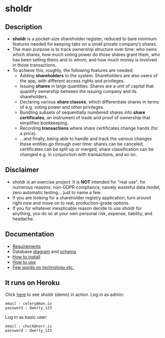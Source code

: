 sholdr
======

Description
-----------
- **sholdr** is a pocket-size shareholder register, reduced to bare minimum
  features needed for keeping tabs on a small private company’s shares.
- The main purpose is to track ownership structure over time: who owns which
  shares, how much voting power do those shares grant them, who has been selling
  theirs and to whom, and how much money is involved in those transactions.
- To achieve this, roughly, the following features are needed:
  - Adding **shareholders** to the system. Shareholders are also users of the
    app, with different access rights and privileges.
  - Issuing **shares** in large quantities. Shares are a unit of capital that
    quantify ownership between the issuing company and its shareholders.
  - Declaring various **share classes**, which differentiate shares in terms of
    e.g. voting power and other privileges.
  - Bundling subsets of sequentially numbered shares into **share certificates**,
    an instrument of trade and proof of ownership that simplifies bookkeeping.
  - Recording **transactions** where share certificates change hands (for a
    price).
  - ...and finally, being able to handle and track the various changes these
    entities go through over time: shares can be canceled, certificates can be
    split up or merged, share classification can be changed e.g. in conjunction
    with transactions, and so on.

Disclaimer
----------
- sholdr is an exercise project. It is **NOT** intended for "real use", for
  numerous reasons: non-GDPR compliance, naively wasteful data model, zero
  automatic testing... just to name a few.
- If you are looking for a shareholder registry application, turn around right
  now and move on to real, production-grade options.
- If you for whatever inexplicable reason decide to use sholdr for anything, you
  do so at your own personal risk, expense, liability, and headache.

Documentation
-------------
- [Requirements](https://github.com/jrnn/sholdr/blob/master/docs/user_stories.md)
- Database [diagram](https://github.com/jrnn/sholdr/blob/master/docs/db_model.pdf) and [schema](https://github.com/jrnn/sholdr/blob/master/docs/schema.md)
- [How to install](https://github.com/jrnn/sholdr/blob/master/docs/installation.md)
- [How to use](https://github.com/jrnn/sholdr/blob/master/docs/manual.md)
- [Few words on technology etc.](https://github.com/jrnn/sholdr/blob/master/docs/specification.md)

It runs on Heroku
-----------------
Click [here](https://sholdr.herokuapp.com/) to see sholdr (demo) in action.
Log in as admin:
```
email : celery@man.io
password : Qwerty_123
```
Log in as basic user:
```
email : chuck@norr.is
password : Qwerty_123
```
